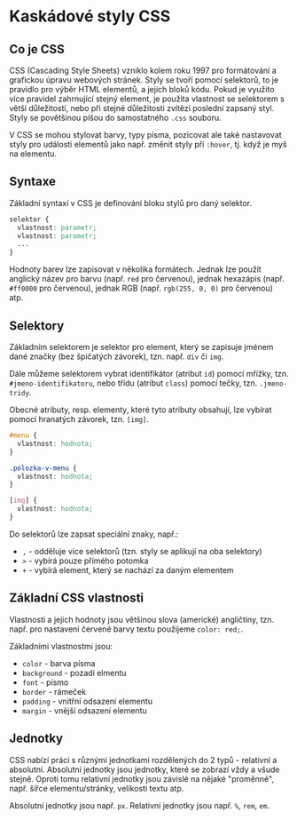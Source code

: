 # Kaskádové styly CSS

## Co je CSS

CSS (Cascading Style Sheets) vzniklo kolem roku 1997 pro formátování a grafickou úpravu webových stránek. Styly se tvoří pomocí selektorů, to je pravidlo pro výběr HTML elementů, a jejich bloků kódu. Pokud je využito více pravidel zahrnující stejný element, je použita vlastnost se selektorem s větší důležitostí, nebo při stejné důležitosti zvítězí poslední zapsaný styl. Styly se povětšinou píšou do samostatného `.css` souboru.

V CSS se mohou stylovat barvy, typy písma, pozicovat ale také nastavovat styly pro události elementů jako např. změnit styly při `:hover`, tj. když je myš na elementu.

## Syntaxe

Základní syntaxí v CSS je definování bloku stylů pro daný selektor.

```css
selektor {
  vlastnost: parametr;
  vlastnost: parametr;
  ...
}
```

Hodnoty barev lze zapisovat v několika formátech. Jednak lze použít anglický název pro barvu (např. `red` pro červenou), jednak hexazápis (např. `#ff0000` pro červenou), jednak RGB (např. `rgb(255, 0, 0)` pro červenou) atp.

## Selektory

Základním selektorem je selektor pro element, který se zapisuje jménem dané značky (bez špičatých závorek), tzn. např. `div` či `img`.

Dále můžeme selektorem vybrat identifikátor (atribut `id`) pomocí mřížky, tzn. `#jmeno-identifikatoru`, nebo třídu (atribut `class`) pomocí tečky, tzn. `.jmeno-tridy`.

Obecné atributy, resp. elementy, které tyto atributy obsahují, lze vybírat pomocí hranatých závorek, tzn. `[img]`.

```css
#menu {
  vlastnost: hodnota;
}

.polozka-v-menu {
  vlastnost: hodnota;
}

[img] {
  vlastnost: hodnota;
}
```

Do selektorů lze zapsat speciální znaky, např.:

- `,` - odděluje více selektorů (tzn. styly se aplikují na oba selektory)
- `>` - vybírá pouze přímého potomka
- `+` - vybírá element, který se nachází za daným elementem

## Základní CSS vlastnosti

Vlastnosti a jejich hodnoty jsou většinou slova (americké) angličtiny, tzn. např. pro nastavení červené barvy textu použijeme `color: red;`.

Základními vlastnostmi jsou:

- `color` - barva písma 
- `background` - pozadí elmentu
- `font` - písmo
- `border` - rámeček
- `padding` - vnitřní odsazení elementu
- `margin` - vnější odsazení elementu

## Jednotky

CSS nabízí práci s různými jednotkami rozdělených do 2 typů - relativní a absolutní. Absolutní jednotky jsou jednotky, které se zobrazí vždy a všude stejně. Oproti tomu relativní jednotky jsou závislé na nějaké "proměnné", např. šířce elementu/stránky, velikosti textu atp.

Absolutní jednotky jsou např. `px`. Relativní jednotky jsou např. `%`, `rem`, `em`.

